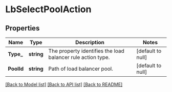 # LbSelectPoolAction

## Properties
Name | Type | Description | Notes
------------ | ------------- | ------------- | -------------
**Type_** | **string** | The property identifies the load balancer rule action type.  | [default to null]
**PoolId** | **string** | Path of load balancer pool. | [default to null]

[[Back to Model list]](../README.md#documentation-for-models) [[Back to API list]](../README.md#documentation-for-api-endpoints) [[Back to README]](../README.md)

